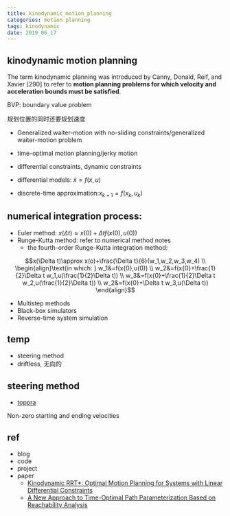 ```yaml
---
title: kinodynamic_motion_planning
categories: motion planning
tags: kinodynamic
date: 2019_06_17
---
```


## kinodynamic motion planning

The term kinodynamic planning was introduced by Canny, Donald, Reif, and Xavier [290] to refer to **motion planning problems for which velocity and acceleration bounds must be satisfied**.

BVP: boundary value problem

规划位置的同时还要规划速度

- Generalized waiter-motion with no-sliding constraints/generalized waiter-motion problem

- time-optimal motion planning/jerky motion

- differential constraints, dynamic constraints

- differential models: $\dot{x}=f(x,u)$
- discrete-time approximation:$x_{k+1}=f(x_k,u_k)$

## numerical integration process:
- Euler method: $x(\Delta t)\approx x(0)+\Delta tf(x(0),u(0))$
- Runge-Kutta method: refer to numerical method notes
    - the fourth-order Runge-Kutta integration method:

$$x(\Delta t)\approx x(o)+\frac{\Delta t}{6}(w_1,w_2,w_3,w_4)   \\
\begin{align}\text{in which: } w_1&=f(x{0},u(0)) \\
               w_2&=f(x{0}+\frac{1}{2}\Delta t w_1,u(\frac{1}{2}\Delta t))  \\
               w_3&=f(x{0}+\frac{1}{2}\Delta t w_2,u(\frac{1}{2}\Delta t))  \\
               w_2&=f(x{0}+\Delta t w_3,u(\Delta t))
\end{align}$$

- Multistep methods 
- Black-box simulators
- Reverse-time system simulation

## temp

- steering method
- driftless, 无向的

## steering method

- [toppra](https://toppra.readthedocs.io/en/latest/tutorials/tut3_non_zero_velocities.html)

Non-zero starting and ending velocities

## ref

- blog
- code
- project
- paper
    - [Kinodynamic RRT*: Optimal Motion Planning for Systems with Linear Differential Constraints](https://arxiv.org/abs/1205.5088)
    - [A New Approach to Time-Optimal Path Parameterization Based on Reachability Analysis](https://arxiv.org/abs/1707.07239)